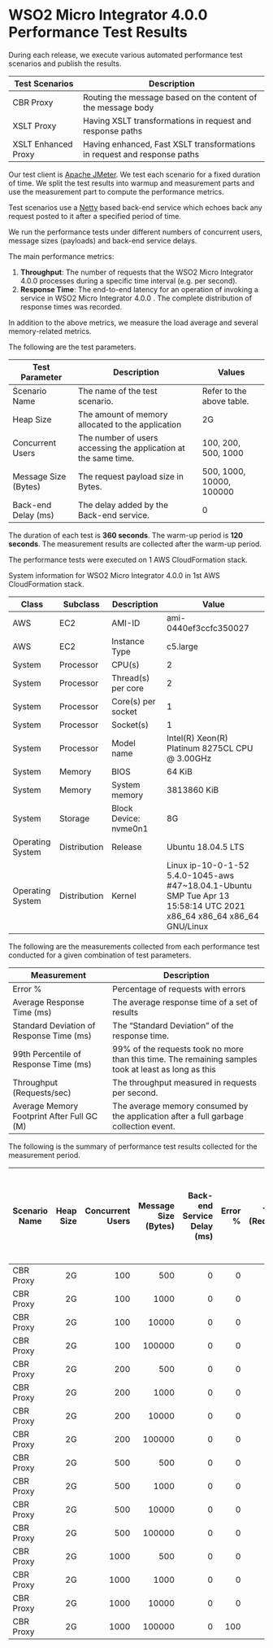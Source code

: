 # WSO2 Micro Integrator 4.0.0 Performance Test Results

During each release, we execute various automated performance test scenarios and publish the results.

| Test Scenarios | Description |
| --- | --- |
| CBR Proxy | Routing the message based on the content of the message body |
| XSLT Proxy | Having XSLT transformations in request and response paths |
| XSLT Enhanced Proxy | Having enhanced, Fast XSLT transformations in request and response paths |

Our test client is [Apache JMeter](https://jmeter.apache.org/index.html). We test each scenario for a fixed duration of
time. We split the test results into warmup and measurement parts and use the measurement part to compute the
performance metrics.

Test scenarios use a [Netty](https://netty.io/) based back-end service which echoes back any request
posted to it after a specified period of time.

We run the performance tests under different numbers of concurrent users, message sizes (payloads) and back-end service
delays.

The main performance metrics:

1. **Throughput**: The number of requests that the WSO2 Micro Integrator 4.0.0 processes during a specific time interval (e.g. per second).
2. **Response Time**: The end-to-end latency for an operation of invoking a service in WSO2 Micro Integrator 4.0.0 . The complete distribution of response times was recorded.

In addition to the above metrics, we measure the load average and several memory-related metrics.

The following are the test parameters.

| Test Parameter | Description | Values |
| --- | --- | --- |
| Scenario Name | The name of the test scenario. | Refer to the above table. |
| Heap Size | The amount of memory allocated to the application | 2G |
| Concurrent Users | The number of users accessing the application at the same time. | 100, 200, 500, 1000 |
| Message Size (Bytes) | The request payload size in Bytes. | 500, 1000, 10000, 100000 |
| Back-end Delay (ms) | The delay added by the Back-end service. | 0 |

The duration of each test is **360 seconds**. The warm-up period is **120 seconds**.
The measurement results are collected after the warm-up period.

The performance tests were executed on 1 AWS CloudFormation stack.


System information for WSO2 Micro Integrator 4.0.0 in 1st AWS CloudFormation stack.

| Class | Subclass | Description | Value |
| --- | --- | --- | --- |
| AWS | EC2 | AMI-ID | ami-0440ef3ccfc350027 |
| AWS | EC2 | Instance Type | c5.large |
| System | Processor | CPU(s) | 2 |
| System | Processor | Thread(s) per core | 2 |
| System | Processor | Core(s) per socket | 1 |
| System | Processor | Socket(s) | 1 |
| System | Processor | Model name | Intel(R) Xeon(R) Platinum 8275CL CPU @ 3.00GHz |
| System | Memory | BIOS | 64 KiB |
| System | Memory | System memory | 3813860 KiB |
| System | Storage | Block Device: nvme0n1 | 8G |
| Operating System | Distribution | Release | Ubuntu 18.04.5 LTS |
| Operating System | Distribution | Kernel | Linux ip-10-0-1-52 5.4.0-1045-aws #47~18.04.1-Ubuntu SMP Tue Apr 13 15:58:14 UTC 2021 x86_64 x86_64 x86_64 GNU/Linux |


The following are the measurements collected from each performance test conducted for a given combination of
test parameters.

| Measurement | Description |
| --- | --- |
| Error % | Percentage of requests with errors |
| Average Response Time (ms) | The average response time of a set of results |
| Standard Deviation of Response Time (ms) | The “Standard Deviation” of the response time. |
| 99th Percentile of Response Time (ms) | 99% of the requests took no more than this time. The remaining samples took at least as long as this |
| Throughput (Requests/sec) | The throughput measured in requests per second. |
| Average Memory Footprint After Full GC (M) | The average memory consumed by the application after a full garbage collection event. |

The following is the summary of performance test results collected for the measurement period.

|  Scenario Name | Heap Size | Concurrent Users | Message Size (Bytes) | Back-end Service Delay (ms) | Error % | Throughput (Requests/sec) | Average Response Time (ms) | Standard Deviation of Response Time (ms) | 99th Percentile of Response Time (ms) | WSO2 Micro Integrator 4.0.0 GC Throughput (%) | Average WSO2 Micro Integrator 4.0.0 Memory Footprint After Full GC (M) |
|---|---:|---:|---:|---:|---:|---:|---:|---:|---:|---:|---:|
|  CBR Proxy | 2G | 100 | 500 | 0 | 0 | 3474.97 | 28.66 | 31.84 | 108 | 93.33 | 195.391 |
|  CBR Proxy | 2G | 100 | 1000 | 0 | 0 | 3129.2 | 31.84 | 37.75 | 111 | N/A | N/A |
|  CBR Proxy | 2G | 100 | 10000 | 0 | 0 | 1128.79 | 88.41 | 56.42 | 271 | N/A | N/A |
|  CBR Proxy | 2G | 100 | 100000 | 0 | 0 | 119.21 | 837.31 | 225.47 | 1567 | N/A | N/A |
|  CBR Proxy | 2G | 200 | 500 | 0 | 0 | 3520.42 | 56.66 | 42.33 | 178 | N/A | N/A |
|  CBR Proxy | 2G | 200 | 1000 | 0 | 0 | 3156.5 | 63.21 | 56.36 | 194 | N/A | N/A |
|  CBR Proxy | 2G | 200 | 10000 | 0 | 0 | 1100.93 | 181.48 | 92.72 | 459 | N/A | N/A |
|  CBR Proxy | 2G | 200 | 100000 | 0 | 0 | 89.17 | 2234.84 | 808.55 | 4255 | N/A | N/A |
|  CBR Proxy | 2G | 500 | 500 | 0 | 0 | 3472.8 | 143.76 | 74.97 | 373 | N/A | N/A |
|  CBR Proxy | 2G | 500 | 1000 | 0 | 0 | 3114.5 | 160.29 | 88.42 | 403 | N/A | N/A |
|  CBR Proxy | 2G | 500 | 10000 | 0 | 0 | 999.88 | 499.66 | 190.44 | 1011 | N/A | N/A |
|  CBR Proxy | 2G | 500 | 100000 | 0 | 0 | 43.35 | 11302.74 | 3841.35 | 18559 | N/A | N/A |
|  CBR Proxy | 2G | 1000 | 500 | 0 | 0 | 2857.01 | 349.57 | 162.35 | 815 | N/A | N/A |
|  CBR Proxy | 2G | 1000 | 1000 | 0 | 0 | 3016.05 | 331.13 | 153.7 | 747 | N/A | N/A |
|  CBR Proxy | 2G | 1000 | 10000 | 0 | 0 | 803.79 | 1240.18 | 465.62 | 2831 | N/A | N/A |
|  CBR Proxy | 2G | 1000 | 100000 | 0 | 100 | 7.12 | 120377.22 | 2799.62 | 146431 | N/A | N/A |
